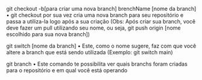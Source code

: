 git checkout -b[para criar uma nova branch] brenchName [nome da branch]
• git checkout por sua vez cria uma nova branch para seu repositório e passa a utiliza-la logo após a sua criação
(Obs: Após criar sua branch, você deve fazer um pull utilizando seu nome, ou seja, git push origin [nome escolhido para sua nova branch])

git switch [nome da branch]
• Este, como o nome sugere, faz com que você altere a branch que está sendo utilizada
(Exemplo: git switch main)

git branch
• Este comando te possibilita ver quais branchs foram criadas para o repositório e em qual você está operando